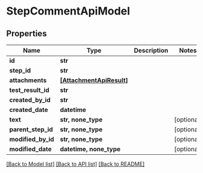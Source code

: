 # StepCommentApiModel


## Properties
Name | Type | Description | Notes
------------ | ------------- | ------------- | -------------
**id** | **str** |  | 
**step_id** | **str** |  | 
**attachments** | [**[AttachmentApiResult]**](AttachmentApiResult.md) |  | 
**test_result_id** | **str** |  | 
**created_by_id** | **str** |  | 
**created_date** | **datetime** |  | 
**text** | **str, none_type** |  | [optional] 
**parent_step_id** | **str, none_type** |  | [optional] 
**modified_by_id** | **str, none_type** |  | [optional] 
**modified_date** | **datetime, none_type** |  | [optional] 

[[Back to Model list]](../README.md#documentation-for-models) [[Back to API list]](../README.md#documentation-for-api-endpoints) [[Back to README]](../README.md)


